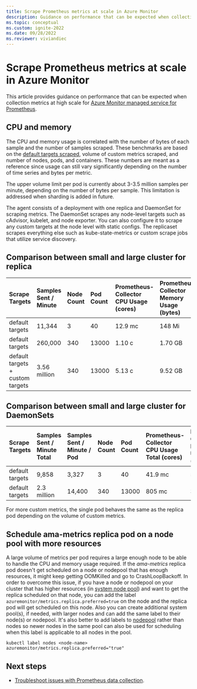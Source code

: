 ```yaml
---
title: Scrape Prometheus metrics at scale in Azure Monitor
description: Guidance on performance that can be expected when collection metrics at high scale for Azure Monitor managed service for Prometheus.
ms.topic: conceptual
ms.custom: ignite-2022
ms.date: 09/28/2022
ms.reviewer: viviandiec
---
```


# Scrape Prometheus metrics at scale in Azure Monitor
This article provides guidance on performance that can be expected when collection metrics at high scale for [Azure Monitor managed service for Prometheus](prometheus-metrics-overview.md). 


## CPU and memory
The CPU and memory usage is correlated with the number of bytes of each sample and the number of samples scraped. These benchmarks are based on the [default targets scraped](prometheus-metrics-scrape-default.md), volume of custom metrics scraped, and number of nodes, pods, and containers. These numbers are meant as a reference since usage can still vary significantly depending on the number of time series and bytes per metric.

The upper volume limit per pod is currently about 3-3.5 million samples per minute, depending on the number of bytes per sample. This limitation is addressed when sharding is added in future.

The agent consists of a deployment with one replica and DaemonSet for scraping metrics. The DaemonSet scrapes any node-level targets such as cAdvisor, kubelet, and node exporter. You can also configure it to scrape any custom targets at the node level with static configs. The replicaset scrapes everything else such as kube-state-metrics or custom scrape jobs that utilize service discovery.

## Comparison between small and large cluster for replica

| Scrape Targets | Samples Sent / Minute | Node Count | Pod Count | Prometheus-Collector CPU Usage (cores) |Prometheus-Collector Memory Usage (bytes) |
|:---|:---|:---|:---|:---|:---|
| default targets | 11,344 | 3 | 40 | 12.9 mc | 148 Mi |
| default targets | 260,000  | 340 | 13000 | 1.10 c | 1.70 GB |
| default targets<br>+ custom targets | 3.56 million | 340 | 13000 | 5.13 c | 9.52 GB |

## Comparison between small and large cluster for DaemonSets

| Scrape Targets | Samples Sent / Minute Total | Samples Sent / Minute / Pod |  Node Count | Pod Count | Prometheus-Collector CPU Usage Total (cores) |Prometheus-Collector Memory Usage Total (bytes) | Prometheus-Collector CPU Usage / Pod (cores) |Prometheus-Collector Memory Usage / Pod (bytes) |
|:---|:---|:---|:---|:---|:---|:---|:---|:---|
| default targets | 9,858 | 3,327 | 3 | 40 | 41.9 mc | 581 Mi | 14.7 mc | 189 Mi |
| default targets | 2.3 million | 14,400 | 340 | 13000 | 805 mc | 305.34 GB | 2.36 mc | 898 Mi |

For more custom metrics, the single pod behaves the same as the replica pod depending on the volume of custom metrics.


## Schedule ama-metrics replica pod on a node pool with more resources 

A large volume of metrics per pod requires a large enough node to be able to handle the CPU and memory usage required. If the *ama-metrics* replica pod doesn't get scheduled on a node or nodepool that has enough resources, it might keep getting OOMKilled and go to CrashLoopBackoff. In order to overcome this issue, if you have a node or nodepool on your cluster that has higher resources (in [system node pool](../../aks/use-system-pools.md#system-and-user-node-pools)) and want to get the replica scheduled on that node, you can add the label `azuremonitor/metrics.replica.preferred=true` on the node and the replica pod will get scheduled on this node. Also you can create additional system pool(s), if needed, with larger nodes and can add the same label to their node(s) or nodepool. It's also better to add labels to [nodepool](../../aks/use-labels.md#updating-labels-on-existing-node-pools) rather than nodes so newer nodes in the same pool can also be used for scheduling when this label is applicable to all nodes in the pool.

  ```
  kubectl label nodes <node-name> azuremonitor/metrics.replica.preferred="true"
  ```
## Next steps

- [Troubleshoot issues with Prometheus data collection](prometheus-metrics-troubleshoot.md).
